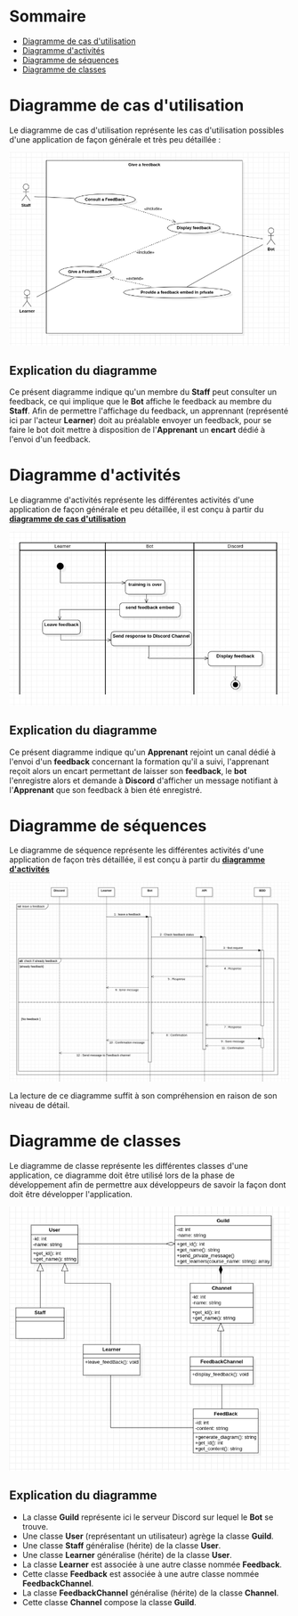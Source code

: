 # Sommaire

- <a href='#usecase-diagram'>Diagramme de cas d'utilisation</a>
- <a href='#activities-diagram'>Diagramme d'activités</a>
- <a href='#sequences-diagram'>Diagramme de séquences</a>
- <a href='#classes-diagram'>Diagramme de classes</a>

# Diagramme de cas d'utilisation <a id='usecase-diagram'></a>

Le diagramme de cas d'utilisation représente les cas d'utilisation possibles d'une application de façon générale et très peu détaillée : 

<img src='use-case.png'/>

## Explication du diagramme

Ce présent diagramme indique qu'un membre du **Staff** peut consulter un feedback, ce qui implique que le **Bot** affiche le feedback au membre du **Staff**.
Afin de permettre l'affichage du feedback, un apprennant (représenté ici par l'acteur **Learner**) doit au préalable envoyer un feedback, pour se faire
le bot doit mettre à disposition de l'**Apprenant** un **encart** dédié à l'envoi d'un feedback.

# Diagramme d'activités <a id='activities-diagram'></a>

Le diagramme d'activités représente les différentes activités d'une application de façon générale et peu détaillée, il est conçu à partir du <a href='#usecase-diagram'>**diagramme de cas d'utilisation**</a>

<img src='activity-diagram.png'/>

## Explication du diagramme

Ce présent diagramme indique qu'un **Apprenant** rejoint un canal dédié à l'envoi d'un **feedback** concernant la formation qu'il a suivi, l'apprenant reçoit alors un encart permettant de laisser son **feedback**, le **bot** l'enregistre alors et demande à **Discord** d'afficher un message notifiant à l'**Apprenant** que son feedback à bien été enregistré.

# Diagramme de séquences <a id='sequences-diagram'></a>

Le diagramme de séquence représente les différentes activités d'une application de façon très détaillée, il est conçu à partir du <a href='#activities-diagram'>**diagramme d'activités**</a>

<img src='sequence-diagram.png'/>

La lecture de ce diagramme suffit à son compréhension en raison de son niveau de détail.

# Diagramme de classes <a id='classes-diagram'></a>

Le diagramme de classe représente les différentes classes d'une application, ce diagramme doit être utilisé lors de la phase de développement afin de permettre aux développeurs de savoir la façon dont doit être développer l'application.<br>

<img src='class-diagram.png'/>

## Explication du diagramme

- La classe **Guild** représente ici le serveur Discord sur lequel le **Bot** se trouve.
- Une classe **User** (représentant un utilisateur) agrège la classe **Guild**.
- Une classe **Staff** généralise (hérite) de la classe **User**.
- Une classe **Learner** généralise (hérite) de la classe **User**.
- La classe **Learner** est associée à une autre classe nommée **Feedback**.
- Cette classe **Feedback** est associée à une autre classe nommée **FeedbackChannel**.
- La classe **FeedbackChannel** généralise (hérite) de la classe **Channel**.
- Cette classe **Channel** compose la classe **Guild**.